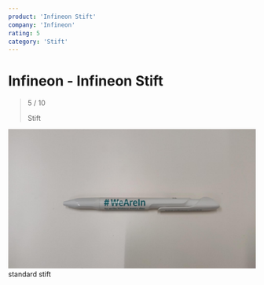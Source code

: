 ```yaml
---
product: 'Infineon Stift'
company: 'Infineon'
rating: 5
category: 'Stift'
---
```


# Infineon - Infineon Stift
>
> 5 / 10
>
> Stift

![Infineon Stift](./assets/infineon-infineon-stift-a17b8568-4dd7-49ca-9a0e-9c70e5e13a3c.jpg)
standard stift

